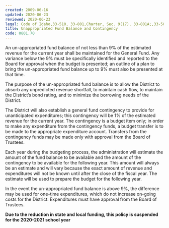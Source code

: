 ```yaml
---
created: 2009-06-16
updated: 2020-06-23
reviewed: 2020-06-23
legal: Code of Idaho,33-510, 33-801,Charter, Sec. 9(17), 33-801A;,33-506(1),
title: Unappropriated Fund Balance and Contingency
code: 0801.70
---
```



An un-appropriated fund balance of not less than 9% of the estimated revenue for the current year shall be maintained for the General Fund. Any variance below the 9% must be specifically identified and reported to the Board for approval when the budget is presented; an outline of a plan to bring the un-appropriated fund balance up to 9% must also be presented at that time.

The purpose of the un-appropriated fund balance is to allow the District to absorb any unpredicted revenue shortfall, to maintain cash flow, to maintain the District’s bond rating, and to minimize the borrowing needs of the District.

The District will also establish a general fund contingency to provide for unanticipated expenditures; this contingency will be 1% of the estimated revenue for the current year. The contingency is a budget item only; in order to make any expenditure from the contingency funds, a budget transfer is to be made to the appropriate expenditure account. Transfers from the contingency funds may be made only with approval from the Board of Trustees.

Each year during the budgeting process, the administration will estimate the amount of the fund balance to be available and the amount of the contingency to be available for the following year. This amount will always be an estimate and will vary because the exact amount of revenue and expenditures will not be known until after the close of the fiscal year. The estimate will be used to prepare the budget for the following year.

In the event the un-appropriated fund balance is above 9%, the difference may be used for one-time expenditures, which do not increase on-going costs for the District. Expenditures must have approval from the Board of Trustees.

**Due to the reduction in state and local funding, this policy is suspended for the 2020-2021 school year**

